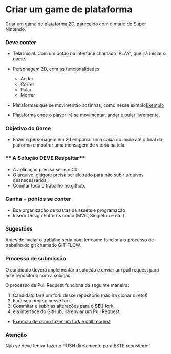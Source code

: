 # Criar um game de plataforma #

Criar um game de plataforma 2D, pareceido com o mario do Super Nintendo.

### **Deve conter** ###
- Tela inicial. Com um botão na interface chamado 'PLAY', que irá iniciar o game.
- Personagem 2D, com as funcionalidades:
  * Andar
  * Correr
  * Pular
  * Morrer

- Plataformas que se movimentão sozinhas, como nesse exmplo[Exemplo](http://imgur.com/TlhHO)
- Plataforma onde o player irá se movimentar, andar e pular livremente.

### **Objetivo do Game** ###

- Fazer o personagem em 2d empurrar uma caixa do inicio até o final da plaforma e mostrar uma mensagem de vitoria na tela.


### ** A Solução DEVE Respeitar** ##

* A aplicação precisa ser em C#.
* O arquivo .gitigore preisa ser aletrado para não subir arquivos desnecessários.
* Comitar todo o trabalho no github.


### **Ganha + pontos se conter** ###

* Boa organização de pastas de assets e programação
* Inserir Design Patterns como (MVC, Singleton e etc.)

### **Sugestões** ###

Antes de iniciar o trabalho seria bom ler como funciona o processo de trabalho do git chamado GIT-FLOW.

### **Processo de submissão** ###

O candidato deverá implementar a solução e enviar um pull request para este repositório com a solução.

O processo de Pull Request funciona da seguinte maneira:

1. Candidato fará um fork desse repositório (não irá clonar direto!)
2. Fará seu projeto nesse fork.
3. Commitar e subir as alterações para o __SEU__ fork.
4. ela interface do GitHub, irá enviar um Pull Request.
* [Exemplo de como fazer um fork e pull request](http://pythonclub.com.br/como-fazer-fork-clone-push-pull-request-no-github.html)

### **Atenção** ###

Não se deve tentar fazer o PUSH diretamente para ESTE repositório!
